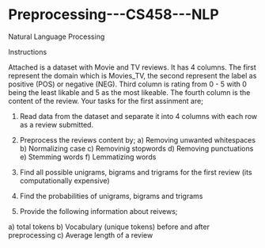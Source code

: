# Preprocessing---CS458---NLP
Natural Language Processing

Instructions

Attached is a dataset with Movie and TV reviews. It has 4 columns. The first represent the domain which is 
Movies_TV, the second represent the label as positive (POS) or negative (NEG). Third column is rating from 0 - 5
with 0 being the least likable and 5 as the most likeable. The fourth column is the content of the review. Your
tasks for the first assinment are;

1) Read data from the dataset and separate it into 4 columns with each row as a review submitted.
2) Preprocess the reviews content by;
  a) Removing unwanted whitespaces
  b) Normalizing case
  c) Removinig stopwords
  d) Removing punctuations
  e) Stemming words
  f) Lemmatizing words

3) Find all possible unigrams, bigrams and trigrams for the first review (its computationally expensive)

4) Find the probabilities of unigrams, bigrams and trigrams

5) Provide the following information about reivews;

  a) total tokens
  b) Vocabulary (unique tokens) before and after preprocessing
  c) Average length of a review

